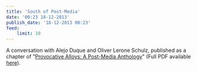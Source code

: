 ```yaml
---
title: 'South of Post-Media'
date: '00:23 18-12-2013'
publish_date: '18-12-2013 00:23'
feed:
    limit: 10
---
```


A conversation with Alejo Duque and Oliver Lerone Schulz, published as a chapter of "[Provocative Alloys: A Post-Media Anthology](https://www.metamute.org/editorial/books/provocative-alloys-post-media-anthology)" (Full PDF available [here](https://web.archive.org/web/20231023222602/https://mediarep.org/server/api/core/bitstreams/609dd59d-984d-4cce-9cf3-59dfcece0807/content)).

